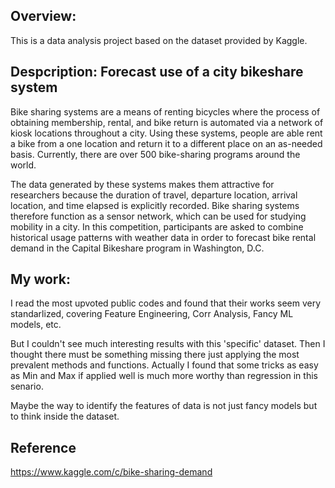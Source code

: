 ## Overview:

This is a data analysis project based on the dataset provided by Kaggle.

## Despcription: Forecast use of a city bikeshare system

Bike sharing systems are a means of renting bicycles where the process of obtaining membership, rental, and bike return is automated via a network of kiosk locations throughout a city. Using these systems, people are able rent a bike from a one location and return it to a different place on an as-needed basis. Currently, there are over 500 bike-sharing programs around the world.

The data generated by these systems makes them attractive for researchers because the duration of travel, departure location, arrival location, and time elapsed is explicitly recorded. Bike sharing systems therefore function as a sensor network, which can be used for studying mobility in a city. In this competition, participants are asked to combine historical usage patterns with weather data in order to forecast bike rental demand in the Capital Bikeshare program in Washington, D.C.

## My work: 

I read the most upvoted public codes and found that their works seem very standarlized, covering Feature Engineering, Corr Analysis, Fancy ML models, etc.

But I couldn't see much interesting results with this 'specific' dataset. Then I thought there must be something missing there just applying the most prevalent methods and functions. Actually I found that some tricks as easy as Min and Max if applied well is much more worthy than regression in this senario.

Maybe the way to identify the features of data is not just fancy models but to think inside the dataset.

## Reference
https://www.kaggle.com/c/bike-sharing-demand

